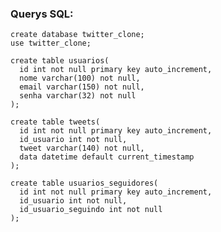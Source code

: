 ### Querys SQL:

    create database twitter_clone;
    use twitter_clone;

    create table usuarios(
      id int not null primary key auto_increment,
      nome varchar(100) not null,
      email varchar(150) not null,
      senha varchar(32) not null
    );

    create table tweets(
      id int not null primary key auto_increment,
      id_usuario int not null,
      tweet varchar(140) not null,
      data datetime default current_timestamp
    );

    create table usuarios_seguidores(
      id int not null primary key auto_increment,
      id_usuario int not null,
      id_usuario_seguindo int not null
    );
